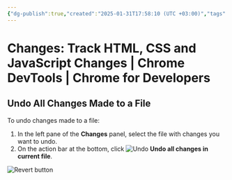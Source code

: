 ```yaml
---
{"dg-publish":true,"created":"2025-01-31T17:58:10 (UTC +03:00)","tags":[],"source":"https://developer.chrome.com/docs/devtools/changes?hl=en","author":"Sofia Emelianova","permalink":"/proekty/extentions/dev-tools/changes-tracking/","dgPassFrontmatter":true}
---
```



# Changes: Track HTML, CSS and JavaScript Changes  |  Chrome DevTools  |  Chrome for Developers

## Undo All Changes Made to a File

To undo changes made to a file:

1. In the left pane of the **Changes** panel, select the file with changes you want to undo.
2. On the action bar at the bottom, click ![Undo](https://developer.chrome.com/static/docs/devtools/changes/image/undo-20a57d3c05e16.svg?hl=en) **Undo all changes in current file**.

![Revert button](https://developer.chrome.com/static/docs/devtools/changes/image/revert-button-becf5cafcf8bf.png?hl=en) 